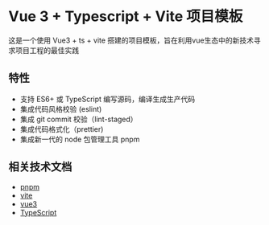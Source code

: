 # Vue 3 + Typescript + Vite 项目模板

这是一个使用 Vue3 + ts + vite 搭建的项目模板，旨在利用vue生态中的新技术寻求项目工程的最佳实践

## 特性
- 支持 ES6+ 或 TypeScript 编写源码，编译生成生产代码
- 集成代码风格校验 (eslint)
- 集成 git commit 校验（lint-staged）
- 集成代码格式化（prettier)
- 集成新一代的 node 包管理工具 pnpm


## 相关技术文档
- [pnpm](https://pnpm.io/zh/motivation)
- [vite](https://cn.vitejs.dev/)
- [vue3](https://v3.cn.vuejs.org/)
- [TypeScript](https://www.typescriptlang.org/)
